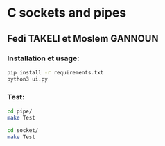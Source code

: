 # C sockets and pipes
## Fedi TAKELI et Moslem GANNOUN

### Installation et usage:
```sh
pip install -r requirements.txt
python3 ui.py
```

### Test:
```sh
cd pipe/
make Test
```

```sh
cd socket/
make Test
```
